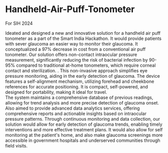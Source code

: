 # Handheld-Air-Puff-Tonometer
For SIH 2024

Ideated and designed a new and innovative solution for a handheld air puff tonometer as a part of the Smart India Hackathon. It would provide patients with sever glaucoma an easier way to monitor their glaucoma. It conceptualized a 97% decrease in cost from a conventional air puff tonometer.
Our solution offers non-contact intraocular pressure measurement, significantly reducing the risk of bacterial infection by 90-95% compared to traditional at-home tonometers, which require corneal contact and sterilization.  . 
This non-invasive approach simplifies eye pressure monitoring, aiding in the early detection of glaucoma. 
The device features a self-alignment mechanism, utilizing forehead and cheekbone references for accurate positioning. 
It is compact, self-powered, and designed for portability, making it ideal for travel.  
The system maintains a comprehensive database of previous readings, allowing for trend analysis and more precise detection of glaucoma onset.
Also aimed to provide advanced data analytics services, offering comprehensive reports and actionable insights based on intraocular pressure patterns. 
Through continuous monitoring and data collection, our solution would allow for early detection of glaucoma trends, enabling timely interventions and more effective treatment plans.
It would also allow for self monitoring at the patient's home, and also make glaucoma screenings more accessible in government hospitals and underserved communities through field visits.

